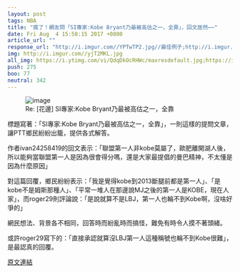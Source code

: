 ```yaml
---
layout: post
tags: NBA
title: "瘋了！網友問「SI專家:Kobe Bryant乃最被高估之一，全靠」，回文居然⋯⋯"
date: Fri Aug  4 15:58:15 2017 +0800
article_url: ""
response_url: "http://i.imgur.com//YPTwTP2.jpg//最佳例子;http://i.imgur.com//yjT2MKL.jpg;http://i.imgur.com//00CUYC3.jpg//例行賽勝率在這;https://youtu.be//QdqDkOcRHWc;https://youtu.be//jhgAsKtVeAk;http://i.imgur.com//eMFgVbj.jpg;https://www.youtube.com//watch//v//PKMeeOFSZAw"
img: http://i.imgur.com//yjT2MKL.jpg
all_img: https://i.ytimg.com/vi/QdqDkOcRHWc/maxresdefault.jpg;https://i.ytimg.com/vi/jhgAsKtVeAk/maxresdefault.jpg;http://i.imgur.com//eMFgVbj.jpg
push: 275
boo: 77
neutral: 342
---
```


<figure>
<img src="http://i.imgur.com//yjT2MKL.jpg" alt="image">
<figcaption>
Re: [花邊] SI專家:Kobe Bryant乃最被高估之一，全靠
</figcaption>
</figure>



標題寫著：「SI專家:Kobe Bryant乃最被高估之一，全靠」，一則這樣的提問文章，讓PTT鄉民紛紛出籠，提供各式解答。

作者ivan24258419的回文表示：「聯盟第一人非kobe莫屬了，歐肥離開湖人後，所以能夠當聯盟第一人是因為很會得分嗎，還是大家最提倡的曼巴精神，不太懂是因為什麼原因」

對這篇回覆，鄉民紛紛表示：「我是覺得kobe到2013斷腿前都是第一人」、「是kobe不是姆斯那種人」、「平常一堆人在那邊說MJ之後的第一人是KOBE，現在人家」，而roger29則評論說：「是說就算不是LBJ，第一人也輪不到Kobe啊，沒啥好爭的」

網民想法、背景各不相同，回答時而紛亂時而搞怪，難免有時令人摸不著頭緒。

或許roger29寫下的：「直接承認就算沒LBJ第一人這種稱號也輪不到Kobe很難」，是最認真的回覆。

<a href = "https://www.ptt.cc/bbs/NBA/M.1501833497.A.9AF.html">原文連結</a>


